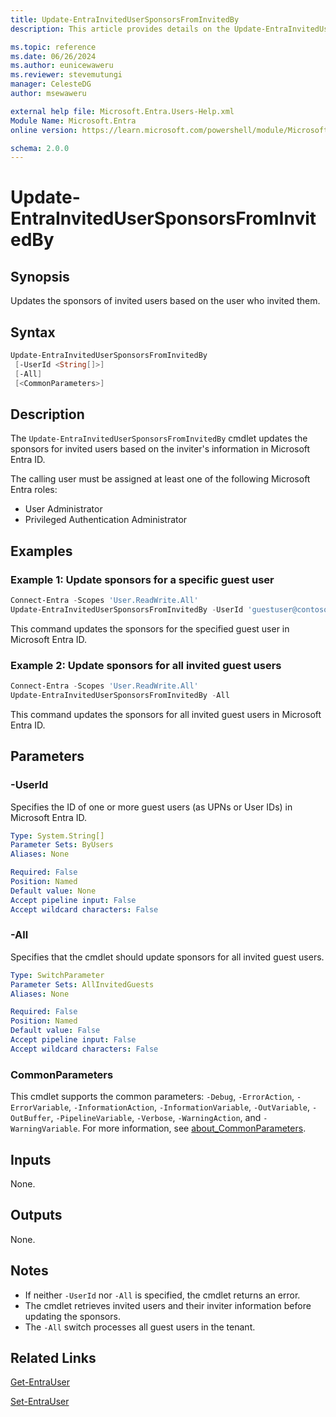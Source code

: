 ```yaml
---
title: Update-EntraInvitedUserSponsorsFromInvitedBy
description: This article provides details on the Update-EntraInvitedUserSponsorsFromInvitedBy command.

ms.topic: reference
ms.date: 06/26/2024
ms.author: eunicewaweru
ms.reviewer: stevemutungi
manager: CelesteDG
author: msewaweru

external help file: Microsoft.Entra.Users-Help.xml
Module Name: Microsoft.Entra
online version: https://learn.microsoft.com/powershell/module/Microsoft.Entra/Update-EntraInvitedUserSponsorsFromInvitedBy

schema: 2.0.0
---
```


# Update-EntraInvitedUserSponsorsFromInvitedBy

## Synopsis

Updates the sponsors of invited users based on the user who invited them.

## Syntax

```powershell
Update-EntraInvitedUserSponsorsFromInvitedBy
 [-UserId <String[]>]
 [-All]
 [<CommonParameters>]
```

## Description

The `Update-EntraInvitedUserSponsorsFromInvitedBy` cmdlet updates the sponsors for invited users based on the inviter's information in Microsoft Entra ID.

The calling user must be assigned at least one of the following Microsoft Entra roles:

- User Administrator
- Privileged Authentication Administrator

## Examples

### Example 1: Update sponsors for a specific guest user

```powershell
Connect-Entra -Scopes 'User.ReadWrite.All'
Update-EntraInvitedUserSponsorsFromInvitedBy -UserId 'guestuser@contoso.com'
```

This command updates the sponsors for the specified guest user in Microsoft Entra ID.

### Example 2: Update sponsors for all invited guest users

```powershell
Connect-Entra -Scopes 'User.ReadWrite.All'
Update-EntraInvitedUserSponsorsFromInvitedBy -All
```

This command updates the sponsors for all invited guest users in Microsoft Entra ID.

## Parameters

### -UserId

Specifies the ID of one or more guest users (as UPNs or User IDs) in Microsoft Entra ID.

```yaml
Type: System.String[]
Parameter Sets: ByUsers
Aliases: None

Required: False
Position: Named
Default value: None
Accept pipeline input: False
Accept wildcard characters: False
```

### -All

Specifies that the cmdlet should update sponsors for all invited guest users.

```yaml
Type: SwitchParameter
Parameter Sets: AllInvitedGuests
Aliases: None

Required: False
Position: Named
Default value: False
Accept pipeline input: False
Accept wildcard characters: False
```

### CommonParameters

This cmdlet supports the common parameters: `-Debug`, `-ErrorAction`, `-ErrorVariable`, `-InformationAction`, `-InformationVariable`, `-OutVariable`, `-OutBuffer`, `-PipelineVariable`, `-Verbose`, `-WarningAction`, and `-WarningVariable`. For more information, see [about_CommonParameters](https://go.microsoft.com/fwlink/?LinkID=113216).

## Inputs

None.

## Outputs

None.

## Notes

- If neither `-UserId` nor `-All` is specified, the cmdlet returns an error.
- The cmdlet retrieves invited users and their inviter information before updating the sponsors.
- The `-All` switch processes all guest users in the tenant.

## Related Links

[Get-EntraUser](Get-EntraUser.md)

[Set-EntraUser](Set-EntraUser.md)

